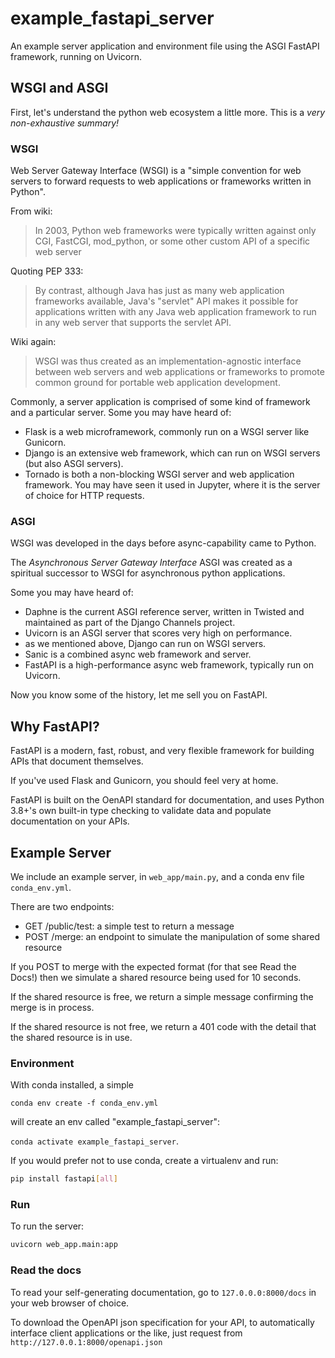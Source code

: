# example_fastapi_server
An example server application and environment file using the ASGI
FastAPI framework, running on Uvicorn.

## WSGI and ASGI

First, let's understand the python web ecosystem a little more. This is
a *very non-exhaustive summary!*

### WSGI

Web Server Gateway Interface (WSGI) is a "simple convention for web
servers to forward requests to web applications or frameworks written in
Python".

From wiki:
> In 2003, Python web frameworks were typically written against only
> CGI, FastCGI, mod_python, or some other custom API of a specific web
> server

Quoting PEP 333:
> By contrast, although Java has just as many web application frameworks
> available, Java's "servlet" API makes it possible for applications
> written with any Java web application framework to run in any web
> server that supports the servlet API.
>

Wiki again:
> WSGI was thus created as an implementation-agnostic interface between
> web servers and web applications or frameworks to promote common
> ground for portable web application development.



Commonly, a server application is comprised of some kind of framework
and a particular server. Some you may have heard of:

- Flask is a web microframework, commonly run on a WSGI server like
  Gunicorn.
- Django is an extensive web framework, which can run on WSGI servers
  (but also ASGI servers).
- Tornado is both a non-blocking WSGI server and web application
  framework. You may have seen it used in Jupyter, where it is the
  server of choice for HTTP requests.

### ASGI

WSGI was developed in the days before async-capability came to Python.

The *Asynchronous Server Gateway Interface* ASGI was created as a
spiritual successor to WSGI for asynchronous python applications.

Some you may have heard of:
- Daphne is the current ASGI reference server, written in Twisted and
  maintained as part of the Django Channels project.
- Uvicorn is an ASGI server that scores very high on performance.
- as we mentioned above, Django can run on WSGI servers.
- Sanic is a combined async web framework and server.
- FastAPI is a high-performance async web framework, typically run on
  Uvicorn.

Now you know some of the history, let me sell you on FastAPI.

## Why FastAPI?

FastAPI is a modern, fast, robust, and very flexible framework for
building APIs that document themselves.

If you've used Flask and Gunicorn, you should feel very at home.

FastAPI is built on the OenAPI standard for documentation, and uses
Python 3.8+'s own built-in type checking to validate data and populate
documentation on your APIs.

## Example Server

We include an example server, in `web_app/main.py`, and a conda env file
`conda_env.yml`.

There are two endpoints:

- GET /public/test: a simple test to return a message
- POST /merge: an endpoint to simulate the manipulation of some shared
  resource

If you POST to merge with the expected format (for that see Read the
Docs!) then we simulate a shared resource being used for 10 seconds.

If the shared resource is free, we return a simple message confirming
the merge is in process.

If the shared resource is not free, we return a 401 code with the detail
that the shared resource is in use.

### Environment

With conda installed, a simple

`conda env create -f conda_env.yml`

will create an env called "example_fastapi_server":

`conda activate example_fastapi_server`.

If you would prefer not to use conda, create a virtualenv and run:

```bash
pip install fastapi[all] 
```

### Run

To run the server:

```bash
uvicorn web_app.main:app
```

### Read the docs

To read your self-generating documentation, go to `127.0.0.0:8000/docs`
in your web browser of choice.

To download the OpenAPI json specification for your API, to
automatically interface client applications or the like, just request
from `http://127.0.0.1:8000/openapi.json`

